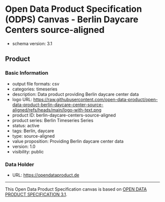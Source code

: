 
# Open Data Product Specification (ODPS) Canvas - Berlin Daycare Centers source-aligned

* schema version: 3.1
## Product

### Basic Information

* output file formats: csv
* categories: timeseries
* description: Data product providing Berlin daycare center data
* logo URL: https://raw.githubusercontent.com/open-data-product/open-data-product-berlin-daycare-center-source-aligned/refs/heads/main/logo-with-text.png
* product ID: berlin-daycare-centers-source-aligned
* product series: Berlin Timeseries Series
* status: active
* tags: Berlin, daycare
* type: source-aligned
* value proposition: Providing Berlin daycare center data
* version: 1.0
* visibility: public

### Data Holder

* URL: https://opendataproduct.de


---
This Open Data Product Specification canvas is based on [OPEN DATA PRODUCT SPECIFICATION 3.1](https://opendataproducts.org/v3.1/#open-data-product-specification-3-1).